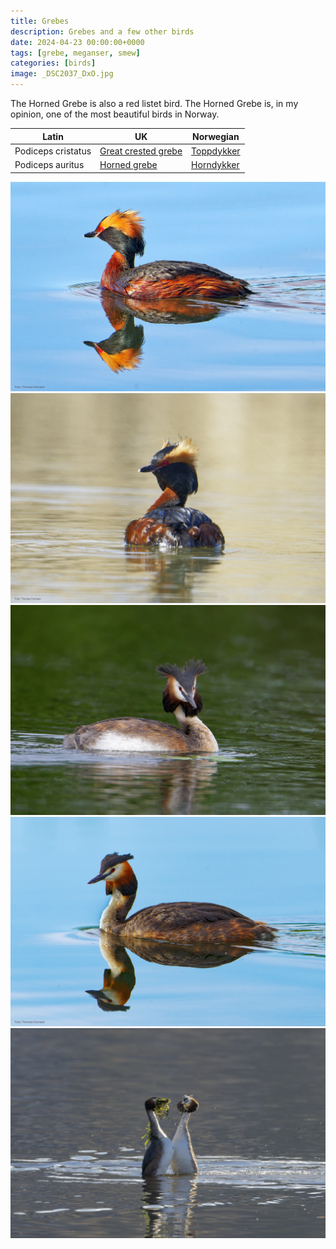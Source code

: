 ```yaml
---
title: Grebes
description: Grebes and a few other birds
date: 2024-04-23 00:00:00+0000
tags: [grebe, meganser, smew]
categories: [birds]
image: _DSC2037_DxO.jpg
---
```


The  Horned Grebe is also a red listet bird. The Horned Grebe is, in my opinion, one of the most beautiful birds in Norway.



| Latin      | UK | Norwegian |
| ----------- | ----------- |   ----------- |
| Podiceps cristatus  | [Great crested grebe](https://en.wikipedia.org/wiki/Great_crested_grebe) | [Toppdykker](https://no.wikipedia.org/wiki/Toppdykker) |
| Podiceps auritus  | [Horned grebe](https://en.wikipedia.org/wiki/Horned_grebe) | [Horndykker](https://no.wikipedia.org/wiki/Horndykker) |



![Horned grebe](DSC09592_DxO.jpg)
![_Horned grebe](_DSC2037_DxO.jpg)
![Great crested grebe](DSC09396_DxO.jpg)
![Great crested grebe](DSC09454_DxO.jpg)
![Great crested grebe](_DSC2122_DxO.jpg)
